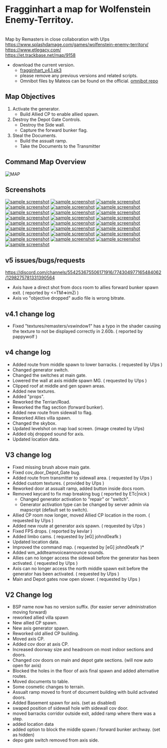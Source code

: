 # Fragginhart a map for Wolfenstein Enemy-Territoy.
<br> Map by Remasters in close collaboration with U!ps
<br> https://www.splashdamage.com/games/wolfenstein-enemy-territory/
<br> https://www.etlegacy.com/
<br> https://et.trackbase.net/map/9158
- download the current version.
  - [fragginhart_v4.1.pk3](https://github.com/remasters3/fragginhart/raw/main/fragginhart_v4.pk3 "fragginhart_v4.1.pk3")
  - please remove any previous versions and related scripts.
  - Omnibot files by Mateos can be found on the official. [omnibot repo](https://app.assembla.com/spaces/omnibot/subversion/source/HEAD/Enemy-Territory/0.8/et/incomplete_navs/with_script "omnibot repo")
## Map Objectives
1. Activate the generator.
   - Build Allied CP to enable allied spawn.
2. Destroy the Depot Gate Controls.
   - Destroy the Side wall.
   - Capture the forward bunker flag.
3. Steal the Documents.
   - Build the assualt ramp.
   - Take the Documents to the Transmitter

## Command Map Overview
![MAP](/readme/map-overview.png)
## Screenshots
[![sample screenshot](/readme/ss/2024-09-21-121254-fragginhart-Small.png)](/readme/ss/2024-09-21-121254-fragginhart.png)
[![sample screenshot](/readme/ss/2024-09-21-121316-fragginhart-Small.png)](/readme/ss/2024-09-21-121316-fragginhart.png)
[![sample screenshot](/readme/ss/2024-09-21-121327-fragginhart-Small.png)](/readme/ss/2024-09-21-121327-fragginhart.png)
[![sample screenshot](/readme/ss/2024-09-21-121336-fragginhart-Small.png)](/readme/ss/2024-09-21-121336-fragginhart.png)
[![sample screenshot](/readme/ss/2024-09-21-121346-fragginhart-Small.png)](/readme/ss/2024-09-21-121346-fragginhart.png)
[![sample screenshot](/readme/ss/2024-09-21-121354-fragginhart-Small.png)](/readme/ss/2024-09-21-121354-fragginhart.png)
[![sample screenshot](/readme/ss/2024-09-21-121359-fragginhart-Small.png)](/readme/ss/2024-09-21-121359-fragginhart.png)
[![sample screenshot](/readme/ss/2024-09-21-121405-fragginhart-Small.png)](/readme/ss/2024-09-21-121405-fragginhart.png)
[![sample screenshot](/readme/ss/2024-09-21-121414-fragginhart-Small.png)](/readme/ss/2024-09-21-121414-fragginhart.png)
[![sample screenshot](/readme/ss/2024-09-21-121441-fragginhart-Small.png)](/readme/ss/2024-09-21-121441-fragginhart.png)
[![sample screenshot](/readme/ss/2024-09-21-121453-fragginhart-Small.png)](/readme/ss/2024-09-21-121453-fragginhart.png)
[![sample screenshot](/readme/ss/2024-09-21-121506-fragginhart-Small.png)](/readme/ss/2024-09-21-121506-fragginhart.png)
[![sample screenshot](/readme/ss/2024-09-21-121516-fragginhart-Small.png)](/readme/ss/2024-09-21-121516-fragginhart.png)
[![sample screenshot](/readme/ss/2024-09-21-121526-fragginhart-Small.png)](/readme/ss/2024-09-21-121526-fragginhart.png)
[![sample screenshot](/readme/ss/2024-09-21-121535-fragginhart-Small.png)](/readme/ss/2024-09-21-121535-fragginhart.png)
[![sample screenshot](/readme/ss/2024-09-21-121540-fragginhart-Small.png)](/readme/ss/2024-09-21-121540-fragginhart.png)
[![sample screenshot](/readme/ss/2024-09-21-121549-fragginhart-Small.png)](/readme/ss/2024-09-21-121549-fragginhart.png)
[![sample screenshot](/readme/ss/2024-09-21-121606-fragginhart-Small.png)](/readme/ss/2024-09-21-121606-fragginhart.png)
[![sample screenshot](/readme/ss/2024-09-21-121612-fragginhart-Small.png)](/readme/ss/2024-09-21-121612-fragginhart.png)
[![sample screenshot](/readme/ss/2024-09-21-121633-fragginhart-Small.png)](/readme/ss/2024-09-21-121633-fragginhart.png)
[![sample screenshot](/readme/ss/2024-09-21-121653-fragginhart-Small.png)](/readme/ss/2024-09-21-121653-fragginhart.png)
[![sample screenshot](/readme/ss/2024-09-21-121707-fragginhart-Small.png)](/readme/ss/2024-09-21-121707-fragginhart.png)
[![sample screenshot](/readme/ss/2024-09-21-121739-fragginhart-Small.png)](/readme/ss/2024-09-21-121739-fragginhart.png)
[![sample screenshot](/readme/ss/2024-09-21-121749-fragginhart-Small.png)](/readme/ss/2024-09-21-121749-fragginhart.png)
[![sample screenshot](/readme/ss/2024-09-21-121815-fragginhart-Small.png)](/readme/ss/2024-09-21-121815-fragginhart.png)

## v5 issues/bugs/requests
https://discord.com/channels/554253675506171916/774304977165484062/1298275781331390564
- Axis have a direct shot from docs room to allies forward bunker spawn exit. ( reported by <=TM=>imZi )
- Axis vo "objective dropped" audio file is wrong bitrate.
## v4.1 change log
- Fixed "textures/remasters/vswindow1" has a typo in the shader causing the texture to not be displayed correctly in 2.60b. ( reported by pappywolf ) 
## v4 change log
- Added route from middle spawn to lower barracks. ( requested by U!ps )
- Changed generator switch.
- Changed the switches at main gate.
- Lowered the wall at axis middle spawn MG. ( requested by U!ps )
- Clipped roof at middle and gen spawn areas.
- Added new textures. 
- Added "props". 
- Reworked the Terrian/Road.
- Reworked the flag section (forward bunker).
- Added new route from sidewall to flag.
- Reworked Allies villa spawn.
- Changed the skybox.
- Updated levelshot on map load screen. (image created by U!ps)
- Added obj dropped sound for axis.
- Updated location data.

## V3 change log
- Fixed missing brush above main gate.
- Fixed cov_door_Depot_Gate bug.
- Added route from transmitter to sidewall area. ( requested by U!ps )
- Added custom textures. ( provided by U!ps )
- Reworked door at assualt ramp, added button inside docs room.
- Removed keycard to fix map breaking bug ( reported by ETc|nick )
  - Changed generator activation to "repair" or "switch". 
  - Generator activation type can be changed by server admin via mapscript (default set to switch).
- Allied CP room now longer, moved Allied CP location in the room. ( requested by U!ps )
- Added new route at generator axis spawn. ( requested by U!ps )
- Fixed FPS drops. ( reported by kevlar )
- Added limbo cams. ( requested by [eG] johnd0eafk )
- Updated location data.
- Improved the command map. ( requested by [eG] johnd0eafk )*
- Added wm_addteamvoiceannounce sounds.
- Allies can no longer access the sidewall before the generator has been activated. ( requested by U!ps )
- Axis can no longer access the north middle spawn exit before the generator has been activated. ( requested by U!ps )
- Main and Depot gates now open slower. ( requested by U!ps )

## V2 Change log
- BSP name now has no version suffix. (for easier server administration moving forward)
- reworked allied villa spawn
- New allied CP spawn.
- New axis generator spawn.
- Reworked old allied CP building.
- Moved axis CP.
- Added cov door at axis CP.
- Increased doorway size and headroom on most indoor sections and doors.
- Changed cov doors on main and depot gate sections. (will now auto open for axis)
- Blocked the holes in the floor of axis final spawn and added alternative routes.
- Moved documents to table.
- Some cosmetic changes to terrain.
- Assualt ramp moved to front of document building with build activated doors.
- Added Basement spawn for axis. (set as disabled)
- swaped position of sidewall hole with sidewall cov door.
- moved barracks corridor outside exit, added ramp where there was a step. 
- added location data
- added option to block the middle spawn / forward bunker archway. (set as hidden)
- depo gate switch removed from axis side.